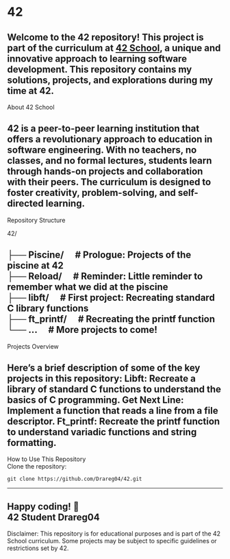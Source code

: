 # 42
Welcome to the 42 repository! This project is part of the curriculum at [42 School](https://42.fr/en/homepage/), a unique and innovative approach to learning software development. This repository contains my solutions, projects, and explorations during my time at 42.
---
About 42 School    

42 is a peer-to-peer learning institution that offers a revolutionary approach to education in software engineering. With no teachers, no classes, and no formal lectures, students learn through hands-on projects and collaboration with their peers. The curriculum is designed to foster creativity, problem-solving, and self-directed learning.
---
Repository Structure

  42/
  
  ├── Piscine/				&emsp;# Prologue: Projects of the piscine at 42  
  ├── Reload/				&emsp;# Reminder: Little reminder to remember what we did at the piscine  
  ├── libft/				&emsp;# First project: Recreating standard C library functions  
  ├── ft_printf/			&emsp;# Recreating the printf function  
  └── ...					&emsp;# More projects to come!  
---
Projects Overview    

Here’s a brief description of some of the key projects in this repository:
	Libft: Recreate a library of standard C functions to understand the basics of C programming.
	Get Next Line: Implement a function that reads a line from a file descriptor.
	Ft_printf: Recreate the printf function to understand variadic functions and string formatting.
---
How to Use This Repository    
	Clone the repository:
 
	git clone https://github.com/Drareg04/42.git
---
Happy coding! 🚀    
	42 Student
	Drareg04
---
Disclaimer: This repository is for educational purposes and is part of the 42 School curriculum. Some projects may be subject to specific guidelines or restrictions set by 42.
